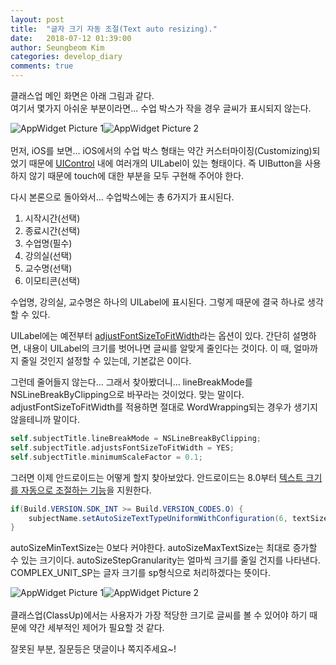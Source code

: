 ```yaml
---
layout: post
title:  "글자 크기 자동 조절(Text auto resizing)."
date:   2018-07-12 01:39:00
author: Seungbeom Kim
categories: develop_diary
comments: true
---
```


클래스업 메인 화면은 아래 그림과 같다.<br>
여기서 몇가지 아쉬운 부분이라면... 수업 박스가 작을 경우 글씨가 표시되지 않는다.

<img src="{{ site.baseurl }}/assets/develop_diary/autoresizing_1.jpg" title="AppWidget Picture 1" class="post-image"><img src="{{ site.baseurl }}/assets/develop_diary/autoresizing_2.png" title="AppWidget Picture 2" class="post-image">
<br><br>
먼저, iOS를 보면...
iOS에서의 수업 박스 형태는 약간 커스터마이징(Customizing)되었기 때문에 [UIControl](https://developer.apple.com/documentation/uikit/uicontrol) 내에 여러개의 UILabel이 있는 형태이다. 즉 UIButton을 사용하지 않기 때문에 touch에 대한 부분을 모두 구현해 주어야 한다.

다시 본론으로 돌아와서...
수업박스에는 총 6가지가 표시된다.
1. 시작시간(선택)
2. 종료시간(선택)
3. 수업명(필수)
4. 강의실(선택)
5. 교수명(선택)
6. 이모티콘(선택)

수업명, 강의실, 교수명은 하나의 UILabel에 표시된다. 그렇게 때문에 결국 하나로 생각할 수 있다.

UILabel에는 예전부터 [adjustFontSizeToFitWidth](https://developer.apple.com/documentation/uikit/uilabel/1620546-adjustsfontsizetofitwidth)라는 옵션이 있다.
간단히 설명하면, 내용이 UILabel의 크기를 벗어나면 글씨를 알맞게 줄인다는 것이다. 이 때, 얼마까지 줄일 것인지 설정할 수 있는데, 기본값은 0이다.

그런데 줄어들지 않는다...
그래서 찾아봤더니... lineBreakMode를  NSLineBreakByClipping으로 바꾸라는 것이었다. 맞는 말이다. adjustFontSizeToFitWidth를 적용하면 절대로 WordWrapping되는 경우가 생기지 않을테니까 말이다.

```objective-c
self.subjectTitle.lineBreakMode = NSLineBreakByClipping;
self.subjectTitle.adjustsFontSizeToFitWidth = YES;
self.subjectTitle.minimumScaleFactor = 0.1;
```

그러면 이제 안드로이드는 어떻게 할지 찾아보았다.
안드로이드는 8.0부터 [텍스트 크기를 자동으로 조절하는 기능](https://developer.android.com/guide/topics/ui/look-and-feel/autosizing-textview)을 지원한다.

```java
if(Build.VERSION.SDK_INT >= Build.VERSION_CODES.O) {
	subjectName.setAutoSizeTextTypeUniformWithConfiguration(6, textSize, 1, TypedValue.COMPLEX_UNIT_SP);
}
```

autoSizeMinTextSize는 0보다 커야한다.
autoSizeMaxTextSize는 최대로 증가할 수 있는 크기이다.
autoSizeStepGranularity는 얼마씩 크기를 줄일 건지를 나타낸다.
COMPLEX_UNIT_SP는 글자 크기를 sp형식으로 처리하겠다는 뜻이다.

<img src="{{ site.baseurl }}/assets/develop_diary/autoresizing_3.jpg" title="AppWidget Picture 1" class="post-image"><img src="{{ site.baseurl }}/assets/develop_diary/autoresizing_4.png" title="AppWidget Picture 2" class="post-image">
<br><br>
클래스업(ClassUp)에서는 사용자가 가장 적당한 크기로 글씨를 볼 수 있어야 하기 때문에 약간 세부적인 제어가 필요할 것 같다.

잘못된 부분, 질문등은 댓글이나 쪽지주세요~!
